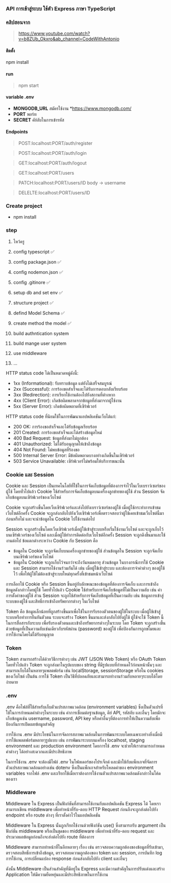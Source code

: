### API การเข้าสู่ระบบ ใช้ตัว Express ภาษา TypeScript

### คลิปสอนจาก

> https://www.youtube.com/watch?v=b8ZUb_Okxro&ab_channel=CodeWithAntonio

#### ติดตั้ง

npm install

#### run

> npm start

#### variable .env

- **MONGODB_URL** สมัครใช้งาน \*https://www.mongodb.com/
- **PORT** พอร์ท
- **SECRET** คัย์ลับในการเข้ารหัส

#### Endpoints

> POST:localhost:PORT/auth/register

> POST:localhost:PORT/auth/login

> GET:localhost:PORT/auth/logout

> GET:localhost:PORT/users

> PATCH:localhost:PORT/users/ID body -> username

> DELELTE:localhost:PORT/users/ID

### Create project

- npm install

### step

1. ไหว้ครู 
2. config typescript ✅
3. config package.json ✅
4. config nodemon.json ✅
5. config .gitinore ✅
6. setup db and set env ✅
7. structure project ✅
8. defind Model Schema  ✅
9. create method the model  ✅

10. build authntication system
11. build mange user system

12. use middleware
13. ...

HTTP status code ได้เป็นหมวดหมู่ดังนี้:

* 1xx (Informational): รับทราบข้อมูล แต่ยังไม่เสร็จสมบูรณ์
* 2xx (Successful): การร้องขอสำเร็จและได้รับการตอบกลับเรียบร้อย
* 3xx (Redirection): การเรียกใช้งานต้องไปยังสถานที่ต่างหาก
* 4xx (Client Error): เกิดข้อผิดพลาดจากข้อมูลที่ส่งมาจากผู้ใช้งาน
* 5xx (Server Error): เกิดข้อผิดพลาดที่เซิร์ฟเวอร์

HTTP status code ที่นิยมใช้ในการพัฒนาแอปพลิเคชันเว็บได้แก่:

* 200 OK: การร้องขอสำเร็จและได้รับข้อมูลเรียบร้อย
* 201 Created: การร้องขอสำเร็จและได้สร้างข้อมูลใหม่
* 400 Bad Request: ข้อมูลที่ส่งมาไม่ถูกต้อง
* 401 Unauthorized: ไม่ได้รับอนุญาตให้เข้าถึงข้อมูล
* 404 Not Found: ไม่พบข้อมูลที่ร้องขอ
* 500 Internal Server Error: มีข้อผิดพลาดบางอย่างเกิดขึ้นในเซิร์ฟเวอร์
* 503 Service Unavailable: เซิร์ฟเวอร์ไม่พร้อมให้บริการขณะนั้น

### Cookie และ Session 
Cookie และ Session เป็นเทคโนโลยีที่ใช้ในการจัดเก็บข้อมูลที่ต้องการจำไว้ในเว็บเบราว์เซอร์ของผู้ใช้ โดยทั่วไปแล้ว Cookie ใช้สำหรับการจัดเก็บข้อมูลบนเครื่องลูกข่ายของผู้ใช้ ส่วน Session จัดเก็บข้อมูลบนเซิร์ฟเวอร์ของเว็บไซต์

Cookie จะถูกสร้างขึ้นโดยเว็บเซิร์ฟเวอร์และส่งไปยังเบราว์เซอร์ของผู้ใช้ เมื่อผู้ใช้กระทำการเข้าชมเว็บไซต์อีกครั้ง Cookie จะถูกส่งกลับไปยังเว็บเซิร์ฟเวอร์เพื่อตรวจสอบว่าผู้ใช้เคยเข้าชมเว็บไซต์นี้มาก่อนหรือไม่ และจะนำข้อมูลใน Cookie ไปใช้งานต่อไป

Session จะถูกสร้างขึ้นโดยเว็บเซิร์ฟเวอร์เมื่อผู้ใช้เข้าสู่ระบบหรือเริ่มใช้งานเว็บไซต์ และจะถูกเก็บไว้บนเซิร์ฟเวอร์ของเว็บไซต์ และเมื่อผู้ใช้ทำการติดต่อกับเว็บไซต์อีกครั้ง Session จะถูกดึงขึ้นมาและใช้งานต่อไป
ข้อแตกต่างระหว่าง Cookie กับ Session คือ

* ข้อมูลใน Cookie จะถูกจัดเก็บบนเครื่องลูกข่ายของผู้ใช้ ส่วนข้อมูลใน Session จะถูกจัดเก็บบนเซิร์ฟเวอร์ของเว็บไซต์
* ข้อมูลใน Cookie จะถูกเก็บไว้จนกว่าจะถึงวันหมดอายุ ส่วนข้อมูล ในบางกรณีการใช้ Cookie และ Session สามารถใช้งานร่วมกันได้ เช่น เมื่อผู้ใช้เข้าสู่ระบบ และต้องการจำค่าต่างๆ ของผู้ใช้ไว้ เพื่อให้ผู้ใช้ไม่ต้องเข้าสู่ระบบใหม่ทุกครั้งที่เข้าชมหน้าเว็บไซต์

การเลือกใช้ Cookie หรือ Session ขึ้นอยู่กับลักษณะของข้อมูลที่ต้องการจัดเก็บ และการเข้าถึงข้อมูลดังกล่าวโดยผู้ใช้ โดยทั่วไปแล้ว Cookie ใช้สำหรับการจัดเก็บข้อมูลที่ไม่เป็นความลับ เช่น ค่าการตั้งค่าของผู้ใช้ ส่วน Session จะถูกใช้สำหรับการจัดเก็บข้อมูลที่เป็นความลับ เช่น ข้อมูลการเข้าสู่ระบบของผู้ใช้ และสิทธิ์การเข้าถึงทรัพยากรต่างๆ ในเว็บไซต์

Token คือ ข้อมูลเล็กน้อยที่ถูกสร้างขึ้นมาเพื่อใช้ในการรับรองตัวตนของผู้ใช้ในระบบ เมื่อผู้ใช้เข้าสู่ระบบหรือทำการยืนยันตัวตน ระบบจะสร้าง Token ขึ้นมาและส่งกลับไปยังผู้ใช้ ผู้ใช้จะใช้ Token นี้ในการสื่อสารกับระบบ เพื่อรับรองตัวตนและเข้าถึงทรัพยากรต่างๆในระบบ โดย Token จะถูกสร้างขึ้นด้วยข้อมูลที่เป็นความลับเช่นเดียวกับรหัสผ่าน (password) ของผู้ใช้ เพื่อป้องกันการถูกขโมยและการใช้งานโดยไม่ได้รับอนุญาต

### Token
Token สามารถสร้างได้ด้วยวิธีการต่างๆ เช่น JWT (JSON Web Token) หรือ OAuth Token โดยทั่วไปแล้ว Token จะถูกส่งมาในรูปแบบของ string ที่มีรูปแบบที่กำหนดไว้ก่อนหน้านั้นๆ และสามารถเก็บได้ในหลายๆแพลตฟอร์ม เช่น localStorage, sessionStorage หรือใน cookies ของเว็บไซต์ เป็นต้น การใช้ Token เป็นวิธีที่ปลอดภัยและสามารถทำงานร่วมกับหลายๆระบบได้โดยง่ายดาย

### .env
.env คือไฟล์ที่ใช้สำหรับเก็บตัวแปรสภาพแวดล้อม (environment variables) ซึ่งเป็นตัวแปรที่ใช้ในการกำหนดค่าต่างๆในระบบ เช่น ค่าการเชื่อมต่อฐานข้อมูล, คีย์ API, รหัสลับ และอื่นๆ โดยมักจะเก็บข้อมูลเช่น username, password, API key หรือค่าอื่นๆที่ต้องการทำให้เป็นความลับเพื่อป้องกันการเปิดเผยข้อมูลสำคัญ

การใช้งาน .env มีประโยชน์ในการจัดการสภาพแวดล้อมในการพัฒนาระบบโดยเฉพาะอย่างยิ่งเมื่อมีการใช้แพลตฟอร์มหลายๆรูปแบบ เช่น การพัฒนาระบบบนเครื่อง localhost, staging environment และ production environment โดยการใช้ .env จะช่วยให้เราสามารถกำหนดค่าต่างๆ ได้อย่างสะดวกและมีประสิทธิภาพ

ในการใช้งาน .env จะต้องมีไฟล์ .env ในโฟลเดอร์ของโปรเจ็กต์ และมักใช้กับแพ็กเกจที่จัดการตัวแปรสภาพแวดล้อมอย่างเช่น dotenv ซึ่งเป็นแพ็กเกจสำหรับโหลดค่าของ environment variables จากไฟล์ .env และเรียกใช้เมื่อเราต้องการใช้งานตัวแปรสภาพแวดล้อมดังกล่าวในโค้ดของเรา

### Middleware

Middleware ใน Express เป็นฟังก์ชันที่สามารถใช้งานกับแอปพลิเคชัน Express ได้ โดยเราสามารถเขียน middleware เพื่อทำหน้าที่รับ-ตอบ HTTP Request ก่อนถึงจะถูกส่งต่อไปยัง endpoint หรือ route ต่างๆ ที่เราตั้งค่าไว้ในแอปพลิเคชัน

Middleware ใน Express นั้นถูกเรียกใช้งานด้วยฟังก์ชัน use() ซึ่งสามารถรับ argument เป็นฟังก์ชัน middleware หรือเป็นชุดของ middleware เพื่อทำหน้าที่รับ-ตอบ request และประมวลผลข้อมูลก่อนถึงจะส่งต่อไปยัง route ที่ต้องการ

Middleware สามารถทำหน้าที่ในอีกหลายๆ เรื่อง เช่น ตรวจสอบความถูกต้องของข้อมูลที่รับเข้ามา, ตรวจสอบสิทธิ์การเข้าถึงข้อมูล, ตรวจสอบความถูกต้องของ token และ session, การบันทึก log การใช้งาน, การเปลี่ยนแปลง response ก่อนส่งกลับไปยัง client และอื่นๆ

ดังนั้น Middleware เป็นส่วนสำคัญที่มีอยู่ใน Express และมีความสำคัญในการปรับแต่งและสร้าง Application ให้มีความยืดหยุ่นและมีประสิทธิภาพในการใช้งาน
